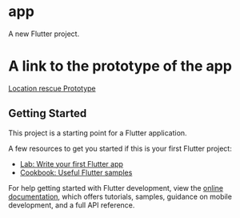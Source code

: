 # app

A new Flutter project.
# A link to the prototype of the app
[Location rescue Prototype](https://previewer.adalo.com/9e4b8352-471b-4c7f-bc27-9c901b43a806)

## Getting Started

This project is a starting point for a Flutter application.

A few resources to get you started if this is your first Flutter project:

- [Lab: Write your first Flutter app](https://docs.flutter.dev/get-started/codelab)
- [Cookbook: Useful Flutter samples](https://docs.flutter.dev/cookbook)

For help getting started with Flutter development, view the
[online documentation](https://docs.flutter.dev/), which offers tutorials,
samples, guidance on mobile development, and a full API reference.
